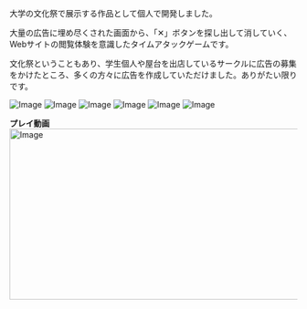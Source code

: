大学の文化祭で展示する作品として個人で開発しました。

大量の広告に埋め尽くされた画面から、「✕」ボタンを探し出して消していく、Webサイトの閲覧体験を意識したタイムアタックゲームです。

文化祭ということもあり、学生個人や屋台を出店しているサークルに広告の募集をかけたところ、多くの方々に広告を作成していただけました。ありがたい限りです。

![Image](https://github.com/user-attachments/assets/be674af2-3207-4547-ba7f-0f36b0ed7be3)
![Image](https://github.com/user-attachments/assets/392057ad-bb5d-434c-b830-eb09bba0c639)
![Image](https://github.com/user-attachments/assets/5f9fba77-6ea7-4879-9d59-9d3c638f4203)
![Image](https://github.com/user-attachments/assets/2096eba6-52f7-4560-b8d3-0ee9f768dc79)
![Image](https://github.com/user-attachments/assets/5f458ca7-0efa-4fa4-be02-fb6fc86554d7)
![Image](https://github.com/user-attachments/assets/389c3eda-659d-4b45-8e6a-b155f5ecbba4)

**プレイ動画**
[<img width="538" height="300" alt="Image" src="https://github.com/user-attachments/assets/c607ec22-55f0-4dfd-8729-104f4a43918d" />](https://youtu.be/7wTDX4TUWXs)
